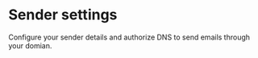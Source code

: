 # Sender settings

Configure your sender details and authorize DNS to send emails through your domian.